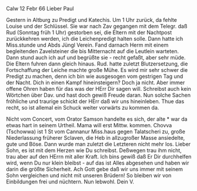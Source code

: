  Calw 12 Febr 66
Lieber Paul

Gestern in Altburg zu Predigt und Katechis. Um 1 Uhr zurück, da fehlte Louise und der Schlüssel. Sie war nach Zav gegangen mit dem Telegr. daß Rud (Sonntag früh 1 Uhr) gestorben sei, die Eltern mit der Nachtpost zurückkehren werden, ich die Leichenpredigt halten solle. Dann hatte ich Miss.stunde und Abds Jüngl Verein. Fand darnach Herm mit einem begleitenden Zavelsteiner die bis Mitternacht auf die Leutlein warteten. Dann stund auch ich auf und begrüßte sie - recht gefaßt, aber sehr müde. Die Eltern fuhren dann gleich hinaus. Rud. hatte zuletzt Blutzersetzung, die Fortschaffung der Leiche machte große Mühe. Es wird mir sehr schwer die Predigt zu machen, denn ich bin wie ausgesogen vom gestrigen Tag und der Nacht. 
Dich in einen Kampf hineinsteigern? Doch ja nicht. Aber immer offene Ohren haben für das was der HErr Dir sagen will. Schreibst auch kein Wörtchen über Dav. und hast doch gewiß Freude daran. Nun solche Sachen fröhliche und traurige schickt der HErr daß wir uns hineinleben. Thue das recht, so ist allemal ein Schuck weiter vorwärts zu kommen da.

Nicht vom Concert, vom Orator Samson handelte es sich, der alte <Hebich>* war da etwas hart in seinem Urtheil.
Mama will erst Mittw. kommen.
Chovva (Tschowwa) ist 1 St vom Cannanur Miss.haus gegen Talatscheri zu, große Niederlassung früherer Sclaven, die Heb in allzugroßer Masse ansiedelte, gute und Böse. Dann wurde man zuletzt die Letzteren nicht mehr los. 
Lieber Sohn, es ist mit dem Herzen wie Du schreibst. Deßwegen trau ihm nicht, trau aber auf den HErrn mit aller Kraft. Ich bins gewiß daß Er Dir durchhelfen wird, wenn Du nur klein bleibst - auf das ist Alles abgesehen und haben wir darin die größte Sicherheit. Ach Gott gebe daß wir uns immer mit seinem Sohn vergleichen und nicht mit unseren Brüdern! So bleiben wir von Einbildungen frei und nüchtern. Nun lebwohl.
 Dein V.
